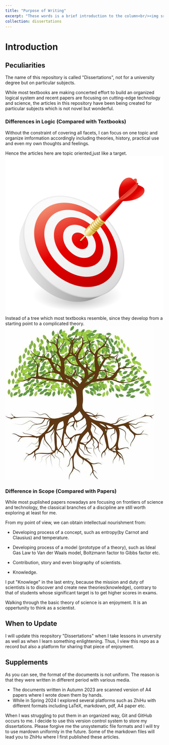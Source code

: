 ```yaml
---
title: "Purpose of Writing"
excerpt: "These words is a brief introduction to the column<br/><img src='_dissertations\Figures\tree.jpg'>"
collection: dissertations
---
```


# Introduction
## Peculiarities

The name of this repository is called "Dissertations", not for a university degree but on particular subjects.

While most textbooks are making concerted effort to build an organized logical system and recent papers are focusing on cutting-edge technology and science, the articles in this repository have been being created for particular subjects which is not novel but wonderful.

### Differences in Logic (Compared with Textbooks)
Without the constraint of covering all facets, I can focus on one topic and organize imformation accordingly including theories, history, practical use and even my own thoughts and feelings.

Hence the articles here are topic oriented,just like a target.
![target](./Figures/target.jpg)
Instead of a tree which most textbooks resemble, since they develop from a starting point to a complicated theory.
![tree](./Figures/tree.jpg)

### Difference in Scope (Compared with Papers)
While most puplished papers nowadays are focusing on frontiers of science and technology, the classical branches of a discipline are still worth exploring at least for me.

From my point of view, we can obtain intellectual nourishment from:
* Developing process of a concept, such as entropy(by Carnot and Clausius) and temperature.

* Developing process of a model (prototype of a theory), such as Ideal Gas Law to Van der Waals model, Boltzmann factor to Gibbs factor etc.

* Contribution, story and even biography of scientists.

* Knowledge.

I put "Knowlege" in the last entry, because the mission and duty of scientists is to discover and create new theories(knowledge), contrary to that of students whose significant target is to get higher scores in exams.

Walking through the basic theory of science is an enjoyment. It is an oppertunity to think as a scientist.

## When to Update
I will update this reopsitory "Dissertations" when I take lessons in unversity as well as when I learn something enlightening. Thus, I view this repo as a record but also a platform for sharing that piece of enjoyment.

## Supplements
As you can see, the format of the documents is not uniform. The reason is that they were written in different period with various media. 
* The documents written in Autumn 2023 are scanned version of A4 papers where I wrote down them by hands.
* While in Spring 2024 I explored several platforms such as ZhiHu with different formats including LaTeX, markdown, pdf, A4 paper etc.

When I was struggling to put them in an organized way, Git and GitHub occurs to me. I decide to use this version control system to store my dissertations. Please forgive me the unsystematic file formats and I will try to use mardown uniformly in the future. Some of the markdown files will lead you to ZhiHu where I first published these articles.